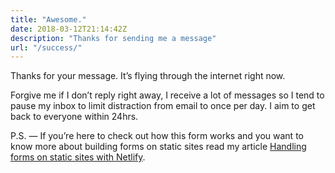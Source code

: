 ```yaml
---
title: "Awesome."
date: 2018-03-12T21:14:42Z
description: "Thanks for sending me a message"
url: "/success/"
---
```


Thanks for your message. It’s flying through the internet right now.

Forgive me if I don’t reply right away, I receive a lot of messages so I tend to pause my inbox to limit distraction from email to once per day. I aim to get back to everyone within 24hrs.

P.S. — If you’re here to check out how this form works and you want to know more about building forms on static sites read my article [Handling forms on static sites with Netlify](/articles/forms-with-netlify/).

